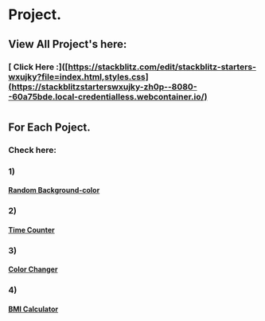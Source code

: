 # Project.

## View All Project's here:
### [ Click Here :]([https://stackblitz.com/edit/stackblitz-starters-wxujky?file=index.html,styles.css](https://stackblitzstarterswxujky-zh0p--8080--60a75bde.local-credentialless.webcontainer.io/)
#
## For Each Poject.
### Check here:
### 1) 
#### [Random Background-color](https://stackblitz.com/edit/stackblitz-starters-wxujky?file=index.html,styles.css,01_random-background-color%2Findex.html)
### 2)
#### [ Time Counter ](https://stackblitzstarterswxujky-zh0p--8080--60a75bde.local-credentialless.webcontainer.io/02_Time_counter/index.html)
### 3)
#### [ Color Changer ](https://stackblitzstarterswxujky-zh0p--8080--60a75bde.local-credentialless.webcontainer.io/03_colorChanger/index.html)
### 4)
#### [ BMI Calculator ](https://stackblitzstarterswxujky-zh0p--8080--60a75bde.local-credentialless.webcontainer.io/04_BMI-Calculator/index.html)

